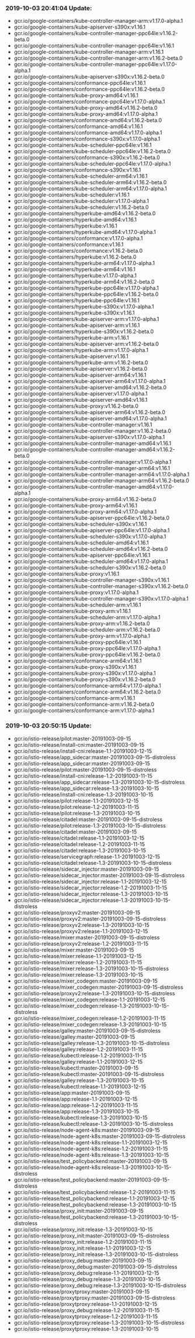 ### 2019-10-03 20:41:04 Update:

- gcr.io/google-containers/kube-controller-manager-arm:v1.17.0-alpha.1
- gcr.io/google-containers/kube-apiserver-s390x:v1.16.1
- gcr.io/google-containers/kube-controller-manager-ppc64le:v1.16.2-beta.0
- gcr.io/google-containers/kube-controller-manager-ppc64le:v1.16.1
- gcr.io/google-containers/kube-controller-manager-arm:v1.16.1
- gcr.io/google-containers/kube-controller-manager-arm:v1.16.2-beta.0
- gcr.io/google-containers/kube-controller-manager-ppc64le:v1.17.0-alpha.1
- gcr.io/google-containers/kube-apiserver-s390x:v1.16.2-beta.0
- gcr.io/google-containers/conformance-ppc64le:v1.16.1
- gcr.io/google-containers/conformance-ppc64le:v1.16.2-beta.0
- gcr.io/google-containers/kube-proxy-amd64:v1.16.1
- gcr.io/google-containers/conformance-ppc64le:v1.17.0-alpha.1
- gcr.io/google-containers/kube-proxy-amd64:v1.16.2-beta.0
- gcr.io/google-containers/kube-proxy-amd64:v1.17.0-alpha.1
- gcr.io/google-containers/conformance-amd64:v1.16.2-beta.0
- gcr.io/google-containers/conformance-amd64:v1.16.1
- gcr.io/google-containers/conformance-amd64:v1.17.0-alpha.1
- gcr.io/google-containers/conformance-s390x:v1.17.0-alpha.1
- gcr.io/google-containers/kube-scheduler-ppc64le:v1.16.1
- gcr.io/google-containers/kube-scheduler-ppc64le:v1.16.2-beta.0
- gcr.io/google-containers/conformance-s390x:v1.16.2-beta.0
- gcr.io/google-containers/kube-scheduler-ppc64le:v1.17.0-alpha.1
- gcr.io/google-containers/conformance-s390x:v1.16.1
- gcr.io/google-containers/kube-scheduler-arm64:v1.16.1
- gcr.io/google-containers/kube-scheduler-arm64:v1.16.2-beta.0
- gcr.io/google-containers/kube-scheduler-arm64:v1.17.0-alpha.1
- gcr.io/google-containers/kube-scheduler:v1.16.1
- gcr.io/google-containers/kube-scheduler:v1.17.0-alpha.1
- gcr.io/google-containers/kube-scheduler:v1.16.2-beta.0
- gcr.io/google-containers/hyperkube-amd64:v1.16.2-beta.0
- gcr.io/google-containers/hyperkube-amd64:v1.16.1
- gcr.io/google-containers/hyperkube:v1.16.1
- gcr.io/google-containers/hyperkube-amd64:v1.17.0-alpha.1
- gcr.io/google-containers/conformance:v1.17.0-alpha.1
- gcr.io/google-containers/conformance:v1.16.1
- gcr.io/google-containers/conformance:v1.16.2-beta.0
- gcr.io/google-containers/hyperkube:v1.16.2-beta.0
- gcr.io/google-containers/hyperkube-arm64:v1.17.0-alpha.1
- gcr.io/google-containers/hyperkube-arm64:v1.16.1
- gcr.io/google-containers/hyperkube:v1.17.0-alpha.1
- gcr.io/google-containers/hyperkube-arm64:v1.16.2-beta.0
- gcr.io/google-containers/hyperkube-ppc64le:v1.17.0-alpha.1
- gcr.io/google-containers/hyperkube-ppc64le:v1.16.2-beta.0
- gcr.io/google-containers/hyperkube-ppc64le:v1.16.1
- gcr.io/google-containers/hyperkube-s390x:v1.17.0-alpha.1
- gcr.io/google-containers/hyperkube-s390x:v1.16.1
- gcr.io/google-containers/kube-apiserver-arm:v1.17.0-alpha.1
- gcr.io/google-containers/kube-apiserver-arm:v1.16.1
- gcr.io/google-containers/hyperkube-s390x:v1.16.2-beta.0
- gcr.io/google-containers/hyperkube-arm:v1.16.1
- gcr.io/google-containers/kube-apiserver-arm:v1.16.2-beta.0
- gcr.io/google-containers/hyperkube-arm:v1.17.0-alpha.1
- gcr.io/google-containers/kube-apiserver:v1.16.1
- gcr.io/google-containers/hyperkube-arm:v1.16.2-beta.0
- gcr.io/google-containers/kube-apiserver:v1.16.2-beta.0
- gcr.io/google-containers/kube-apiserver-arm64:v1.16.1
- gcr.io/google-containers/kube-apiserver-arm64:v1.17.0-alpha.1
- gcr.io/google-containers/kube-apiserver-amd64:v1.16.2-beta.0
- gcr.io/google-containers/kube-apiserver:v1.17.0-alpha.1
- gcr.io/google-containers/kube-apiserver-amd64:v1.16.1
- gcr.io/google-containers/kube-proxy:v1.16.2-beta.0
- gcr.io/google-containers/kube-apiserver-arm64:v1.16.2-beta.0
- gcr.io/google-containers/kube-apiserver-amd64:v1.17.0-alpha.1
- gcr.io/google-containers/kube-controller-manager:v1.16.1
- gcr.io/google-containers/kube-controller-manager:v1.16.2-beta.0
- gcr.io/google-containers/kube-apiserver-s390x:v1.17.0-alpha.1
- gcr.io/google-containers/kube-controller-manager-amd64:v1.16.1
- gcr.io/google-containers/kube-controller-manager-amd64:v1.16.2-beta.0
- gcr.io/google-containers/kube-controller-manager:v1.17.0-alpha.1
- gcr.io/google-containers/kube-controller-manager-arm64:v1.16.1
- gcr.io/google-containers/kube-controller-manager-arm64:v1.17.0-alpha.1
- gcr.io/google-containers/kube-controller-manager-arm64:v1.16.2-beta.0
- gcr.io/google-containers/kube-controller-manager-amd64:v1.17.0-alpha.1
- gcr.io/google-containers/kube-proxy-arm64:v1.16.2-beta.0
- gcr.io/google-containers/kube-proxy-arm64:v1.16.1
- gcr.io/google-containers/kube-proxy-arm64:v1.17.0-alpha.1
- gcr.io/google-containers/kube-apiserver-ppc64le:v1.16.2-beta.0
- gcr.io/google-containers/kube-scheduler-s390x:v1.16.1
- gcr.io/google-containers/kube-apiserver-ppc64le:v1.17.0-alpha.1
- gcr.io/google-containers/kube-scheduler-s390x:v1.17.0-alpha.1
- gcr.io/google-containers/kube-scheduler-amd64:v1.16.1
- gcr.io/google-containers/kube-scheduler-amd64:v1.16.2-beta.0
- gcr.io/google-containers/kube-apiserver-ppc64le:v1.16.1
- gcr.io/google-containers/kube-scheduler-amd64:v1.17.0-alpha.1
- gcr.io/google-containers/kube-scheduler-s390x:v1.16.2-beta.0
- gcr.io/google-containers/kube-proxy:v1.16.1
- gcr.io/google-containers/kube-controller-manager-s390x:v1.16.1
- gcr.io/google-containers/kube-controller-manager-s390x:v1.16.2-beta.0
- gcr.io/google-containers/kube-proxy:v1.17.0-alpha.1
- gcr.io/google-containers/kube-controller-manager-s390x:v1.17.0-alpha.1
- gcr.io/google-containers/kube-scheduler-arm:v1.16.1
- gcr.io/google-containers/kube-proxy-arm:v1.16.1
- gcr.io/google-containers/kube-scheduler-arm:v1.17.0-alpha.1
- gcr.io/google-containers/kube-proxy-arm:v1.16.2-beta.0
- gcr.io/google-containers/kube-scheduler-arm:v1.16.2-beta.0
- gcr.io/google-containers/kube-proxy-arm:v1.17.0-alpha.1
- gcr.io/google-containers/kube-proxy-ppc64le:v1.16.1
- gcr.io/google-containers/kube-proxy-ppc64le:v1.17.0-alpha.1
- gcr.io/google-containers/kube-proxy-ppc64le:v1.16.2-beta.0
- gcr.io/google-containers/conformance-arm64:v1.16.1
- gcr.io/google-containers/kube-proxy-s390x:v1.16.1
- gcr.io/google-containers/kube-proxy-s390x:v1.17.0-alpha.1
- gcr.io/google-containers/kube-proxy-s390x:v1.16.2-beta.0
- gcr.io/google-containers/conformance-arm64:v1.17.0-alpha.1
- gcr.io/google-containers/conformance-arm64:v1.16.2-beta.0
- gcr.io/google-containers/conformance-arm:v1.16.1
- gcr.io/google-containers/conformance-arm:v1.16.2-beta.0
- gcr.io/google-containers/conformance-arm:v1.17.0-alpha.1
### 2019-10-03 20:50:15 Update:

- gcr.io/istio-release/pilot:master-20191003-09-15
- gcr.io/istio-release/install-cni:master-20191003-09-15
- gcr.io/istio-release/install-cni:release-1.1-20191003-12-15
- gcr.io/istio-release/app_sidecar:master-20191003-09-15-distroless
- gcr.io/istio-release/app_sidecar:master-20191003-09-15
- gcr.io/istio-release/pilot:master-20191003-09-15-distroless
- gcr.io/istio-release/install-cni:release-1.2-20191003-11-15
- gcr.io/istio-release/app_sidecar:release-1.3-20191003-10-15-distroless
- gcr.io/istio-release/app_sidecar:release-1.3-20191003-10-15
- gcr.io/istio-release/install-cni:release-1.3-20191003-10-15
- gcr.io/istio-release/pilot:release-1.1-20191003-12-15
- gcr.io/istio-release/pilot:release-1.2-20191003-11-15
- gcr.io/istio-release/pilot:release-1.3-20191003-10-15
- gcr.io/istio-release/citadel:master-20191003-09-15-distroless
- gcr.io/istio-release/pilot:release-1.3-20191003-10-15-distroless
- gcr.io/istio-release/citadel:master-20191003-09-15
- gcr.io/istio-release/citadel:release-1.1-20191003-12-15
- gcr.io/istio-release/citadel:release-1.2-20191003-11-15
- gcr.io/istio-release/citadel:release-1.3-20191003-10-15
- gcr.io/istio-release/servicegraph:release-1.1-20191003-12-15
- gcr.io/istio-release/citadel:release-1.3-20191003-10-15-distroless
- gcr.io/istio-release/sidecar_injector:master-20191003-09-15
- gcr.io/istio-release/sidecar_injector:master-20191003-09-15-distroless
- gcr.io/istio-release/sidecar_injector:release-1.1-20191003-12-15
- gcr.io/istio-release/sidecar_injector:release-1.2-20191003-11-15
- gcr.io/istio-release/sidecar_injector:release-1.3-20191003-10-15
- gcr.io/istio-release/sidecar_injector:release-1.3-20191003-10-15-distroless
- gcr.io/istio-release/proxyv2:master-20191003-09-15
- gcr.io/istio-release/proxyv2:master-20191003-09-15-distroless
- gcr.io/istio-release/proxyv2:release-1.3-20191003-10-15
- gcr.io/istio-release/proxyv2:release-1.1-20191003-12-15
- gcr.io/istio-release/mixer:master-20191003-09-15-distroless
- gcr.io/istio-release/proxyv2:release-1.2-20191003-11-15
- gcr.io/istio-release/mixer:master-20191003-09-15
- gcr.io/istio-release/mixer:release-1.1-20191003-12-15
- gcr.io/istio-release/mixer:release-1.2-20191003-11-15
- gcr.io/istio-release/mixer:release-1.3-20191003-10-15-distroless
- gcr.io/istio-release/mixer:release-1.3-20191003-10-15
- gcr.io/istio-release/mixer_codegen:master-20191003-09-15
- gcr.io/istio-release/mixer_codegen:master-20191003-09-15-distroless
- gcr.io/istio-release/proxyv2:release-1.3-20191003-10-15-distroless
- gcr.io/istio-release/mixer_codegen:release-1.1-20191003-12-15
- gcr.io/istio-release/mixer_codegen:release-1.3-20191003-10-15-distroless
- gcr.io/istio-release/mixer_codegen:release-1.2-20191003-11-15
- gcr.io/istio-release/mixer_codegen:release-1.3-20191003-10-15
- gcr.io/istio-release/galley:master-20191003-09-15-distroless
- gcr.io/istio-release/galley:master-20191003-09-15
- gcr.io/istio-release/galley:release-1.3-20191003-10-15-distroless
- gcr.io/istio-release/galley:release-1.2-20191003-11-15
- gcr.io/istio-release/kubectl:release-1.2-20191003-11-15
- gcr.io/istio-release/galley:release-1.1-20191003-12-15
- gcr.io/istio-release/kubectl:master-20191003-09-15
- gcr.io/istio-release/kubectl:master-20191003-09-15-distroless
- gcr.io/istio-release/galley:release-1.3-20191003-10-15
- gcr.io/istio-release/kubectl:release-1.1-20191003-12-15
- gcr.io/istio-release/app:master-20191003-09-15
- gcr.io/istio-release/app:release-1.1-20191003-12-15
- gcr.io/istio-release/app:release-1.2-20191003-11-15
- gcr.io/istio-release/app:release-1.3-20191003-10-15
- gcr.io/istio-release/kubectl:release-1.3-20191003-10-15
- gcr.io/istio-release/kubectl:release-1.3-20191003-10-15-distroless
- gcr.io/istio-release/node-agent-k8s:master-20191003-09-15
- gcr.io/istio-release/node-agent-k8s:master-20191003-09-15-distroless
- gcr.io/istio-release/node-agent-k8s:release-1.1-20191003-12-15
- gcr.io/istio-release/node-agent-k8s:release-1.2-20191003-11-15
- gcr.io/istio-release/node-agent-k8s:release-1.3-20191003-10-15
- gcr.io/istio-release/test_policybackend:master-20191003-09-15
- gcr.io/istio-release/node-agent-k8s:release-1.3-20191003-10-15-distroless
- gcr.io/istio-release/test_policybackend:master-20191003-09-15-distroless
- gcr.io/istio-release/test_policybackend:release-1.2-20191003-11-15
- gcr.io/istio-release/test_policybackend:release-1.1-20191003-12-15
- gcr.io/istio-release/test_policybackend:release-1.3-20191003-10-15
- gcr.io/istio-release/proxy_init:master-20191003-09-15
- gcr.io/istio-release/test_policybackend:release-1.3-20191003-10-15-distroless
- gcr.io/istio-release/proxy_init:release-1.3-20191003-10-15
- gcr.io/istio-release/proxy_init:master-20191003-09-15-distroless
- gcr.io/istio-release/proxy_init:release-1.2-20191003-11-15
- gcr.io/istio-release/proxy_init:release-1.1-20191003-12-15
- gcr.io/istio-release/proxy_init:release-1.3-20191003-10-15-distroless
- gcr.io/istio-release/proxy_debug:master-20191003-09-15
- gcr.io/istio-release/proxy_debug:master-20191003-09-15-distroless
- gcr.io/istio-release/proxy_debug:release-1.1-20191003-12-15
- gcr.io/istio-release/proxy_debug:release-1.3-20191003-10-15
- gcr.io/istio-release/proxy_debug:release-1.3-20191003-10-15-distroless
- gcr.io/istio-release/proxytproxy:master-20191003-09-15
- gcr.io/istio-release/proxytproxy:master-20191003-09-15-distroless
- gcr.io/istio-release/proxytproxy:release-1.1-20191003-12-15
- gcr.io/istio-release/proxy_debug:release-1.2-20191003-11-15
- gcr.io/istio-release/proxytproxy:release-1.2-20191003-11-15
- gcr.io/istio-release/proxytproxy:release-1.3-20191003-10-15-distroless
- gcr.io/istio-release/proxytproxy:release-1.3-20191003-10-15
